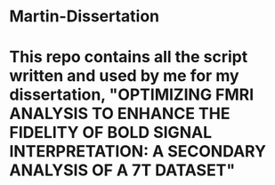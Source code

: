 # Martin-Dissertation
# This repo contains all the script written and used by me for my dissertation, "OPTIMIZING FMRI ANALYSIS TO ENHANCE THE FIDELITY OF BOLD SIGNAL  INTERPRETATION: A SECONDARY ANALYSIS OF A 7T DATASET"
